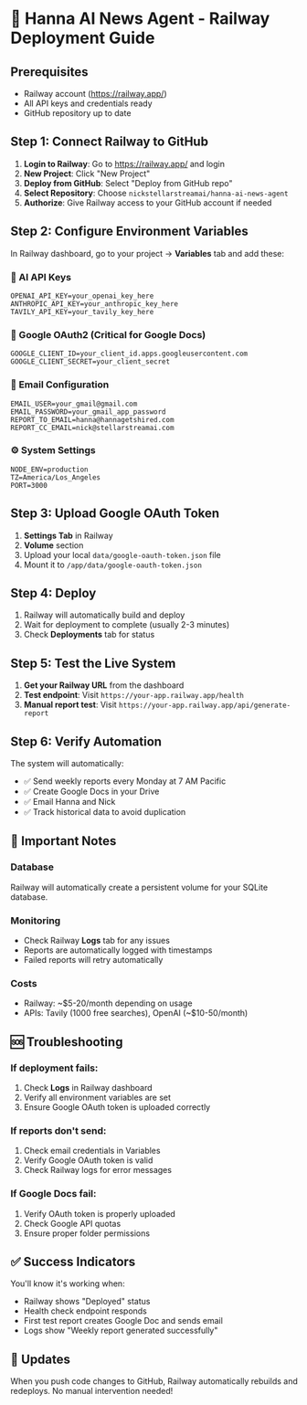 # 🚀 Hanna AI News Agent - Railway Deployment Guide

## Prerequisites
- Railway account (https://railway.app/)
- All API keys and credentials ready
- GitHub repository up to date

## Step 1: Connect Railway to GitHub

1. **Login to Railway**: Go to https://railway.app/ and login
2. **New Project**: Click "New Project"
3. **Deploy from GitHub**: Select "Deploy from GitHub repo"
4. **Select Repository**: Choose `nickstellarstreamai/hanna-ai-news-agent`
5. **Authorize**: Give Railway access to your GitHub account if needed

## Step 2: Configure Environment Variables

In Railway dashboard, go to your project → **Variables** tab and add these:

### 🤖 AI API Keys
```
OPENAI_API_KEY=your_openai_key_here
ANTHROPIC_API_KEY=your_anthropic_key_here
TAVILY_API_KEY=your_tavily_key_here
```

### 🔐 Google OAuth2 (Critical for Google Docs)
```
GOOGLE_CLIENT_ID=your_client_id.apps.googleusercontent.com
GOOGLE_CLIENT_SECRET=your_client_secret
```

### 📧 Email Configuration
```
EMAIL_USER=your_gmail@gmail.com
EMAIL_PASSWORD=your_gmail_app_password
REPORT_TO_EMAIL=hanna@hannagetshired.com
REPORT_CC_EMAIL=nick@stellarstreamai.com
```

### ⚙️ System Settings
```
NODE_ENV=production
TZ=America/Los_Angeles
PORT=3000
```

## Step 3: Upload Google OAuth Token

1. **Settings Tab** in Railway
2. **Volume** section
3. Upload your local `data/google-oauth-token.json` file
4. Mount it to `/app/data/google-oauth-token.json`

## Step 4: Deploy

1. Railway will automatically build and deploy
2. Wait for deployment to complete (usually 2-3 minutes)
3. Check **Deployments** tab for status

## Step 5: Test the Live System

1. **Get your Railway URL** from the dashboard
2. **Test endpoint**: Visit `https://your-app.railway.app/health`
3. **Manual report test**: Visit `https://your-app.railway.app/api/generate-report`

## Step 6: Verify Automation

The system will automatically:
- ✅ Send weekly reports every Monday at 7 AM Pacific
- ✅ Create Google Docs in your Drive
- ✅ Email Hanna and Nick
- ✅ Track historical data to avoid duplication

## 🚨 Important Notes

### Database
Railway will automatically create a persistent volume for your SQLite database.

### Monitoring
- Check Railway **Logs** tab for any issues
- Reports are automatically logged with timestamps
- Failed reports will retry automatically

### Costs
- Railway: ~$5-20/month depending on usage
- APIs: Tavily (1000 free searches), OpenAI (~$10-50/month)

## 🆘 Troubleshooting

### If deployment fails:
1. Check **Logs** in Railway dashboard
2. Verify all environment variables are set
3. Ensure Google OAuth token is uploaded correctly

### If reports don't send:
1. Check email credentials in Variables
2. Verify Google OAuth token is valid
3. Check Railway logs for error messages

### If Google Docs fail:
1. Verify OAuth token is properly uploaded
2. Check Google API quotas
3. Ensure proper folder permissions

## ✅ Success Indicators

You'll know it's working when:
- Railway shows "Deployed" status
- Health check endpoint responds
- First test report creates Google Doc and sends email
- Logs show "Weekly report generated successfully"

## 🔄 Updates

When you push code changes to GitHub, Railway automatically rebuilds and redeploys. No manual intervention needed!